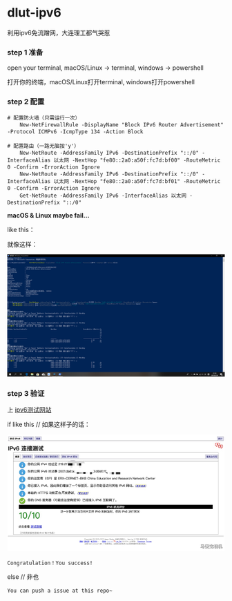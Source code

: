 # dlut-ipv6
利用ipv6免流蹭网，大连理工都气哭惹

### step 1 准备

open your terminal, macOS/Linux -> terminal, windows -> powershell

打开你的终端，macOS/Linux打开terminal, windows打开powershell

### step 2 配置

```
# 配置防火墙（只需运行一次）
    New-NetFirewallRule -DisplayName "Block IPv6 Router Advertisement" -Protocol ICMPv6 -IcmpType 134 -Action Block

# 配置路由（一路无脑按'y'）
    New-NetRoute -AddressFamily IPv6 -DestinationPrefix "::/0" -InterfaceAlias 以太网 -NextHop "fe80::2a0:a50f:fc7d:bf00" -RouteMetric 0 -Confirm -ErrorAction Ignore
    New-NetRoute -AddressFamily IPv6 -DestinationPrefix "::/0" -InterfaceAlias 以太网 -NextHop "fe80::2a0:a50f:fc7d:bf01" -RouteMetric 0 -Confirm -ErrorAction Ignore
    Get-NetRoute -AddressFamily IPv6 -InterfaceAlias 以太网 -DestinationPrefix "::/0"
```

**macOS & Linux maybe fail...**


like this：

就像这样：

![1](https://raw.githubusercontent.com/fuujiro/pictures/master/dlut-ipv6/1.png)

### step 3 验证

上 [ipv6测试网站](https://test-ipv6.com/index.html.zh_CN)

if like this // 如果这样子的话：

![2](https://raw.githubusercontent.com/fuujiro/pictures/master/dlut-ipv6/2.png)

    Congratulation！You success!

else // 非也

    You can push a issue at this repo~
